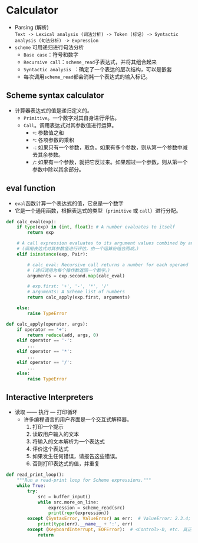 # Calculator
- Parsing (解析)  
`Text -> Lexical analysis (词法分析) -> Token (标记) -> Syntactic analysis (句法分析) -> Expression`
- `scheme` 可用递归进行句法分析
  - `Base case`：符号和数字
  - `Recursive call`：`scheme_read`子表达式，并将其组合起来
  - `Syntactic analysis `：确定了一个表达的层次结构，可以是嵌套
  - 每次调用`scheme_read`都会消耗一个表达式的输入标记。
  
## Scheme syntax calculator
- 计算器表达式的值是递归定义的。
  - `Primitive`。一个数字对其自身进行评估。
  - `Call`。调用表达式对其参数值进行运算。
    - `+`: 参数值之和
    - `*`: 各项参数的乘积
    - `-`: 如果只有一个参数，取负。如果有多个参数，则从第一个参数中减去其余参数。
    - `/`: 如果有一个参数，就把它反过来。如果超过一个参数，则从第一个参数中除以其余部分。
    
## eval function
- `eval`函数计算一个表达式的值，它总是一个数字
- 它是一个通用函数，根据表达式的类型（`primitive` 或 `call`）进行分配。
```python
def calc_eval(exp):
    if type(exp) in (int, float): # A number evaluates to itself
        return exp

    # A call expression evaluates to its argument values combined by an operator 
    # (调用表达式对其参数值进行评估，由一个运算符组合而成。)
    elif isinstance(exp, Pair):  

        # calc_eval: Recursive call returns a number for each operand 
        # (递归调用为每个操作数返回一个数字。)
        arguments = exp.second.map(calc_eval)  

        # exp.first: '+', '-', '*', '/'
        # arguments: A Scheme list of numbers
        return calc_apply(exp.first, arguments)

    else:
        raise TypeError

def calc_apply(operator, args):
    if operator == '+':
        return reduce(add, args, 0)
    elif operator == '-':
        ...
    elif operator == '*':
        ...
    elif operator == '/':
        ...
    else:
        raise TypeError
```

## Interactive Interpreters
- 读取 —— 执行 — 打印循环
  - 许多编程语言的用户界面是一个交互式解释器。
    1. 打印一个提示
    2. 读取用户输入的文本
    3. 将输入的文本解析为一个表达式
    4. 评价这个表达式
    5. 如果发生任何错误，请报告这些错误。
    6. 否则打印表达式的值，并重复
```python
def read_print_loop():
    """Run a read-print loop for Scheme expressions."""
    while True:
        try:
            src = buffer_input()
            while src.more_on_line:
                expression = scheme_read(src)
                print(repr(expression))
        except (SyntaxError, ValueError) as err:  # ValueError: 2.3.4; SyntaxError: 额外的‘)’
            print(type(err).__name__ + ':', err)
        except (KeyboardInterrupt, EOFError):  # <Control>-D, etc. 真正的停止方式
            return
```

